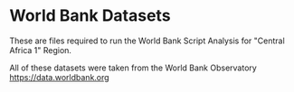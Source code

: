 # World Bank Datasets

These are files required to run the World Bank Script Analysis for 
"Central Africa 1" Region.

All of these datasets were taken from the World Bank Observatory
https://data.worldbank.org

